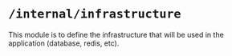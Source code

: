 # `/internal/infrastructure`

This module is to define the infrastructure that will be used in the application (database, redis, etc).
